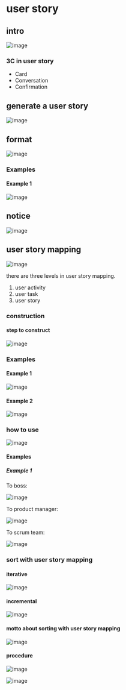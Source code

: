 # user story
## intro
![image](https://github.com/user-attachments/assets/bb205667-6bd8-4b3b-ab94-4f2401bdbd49)

### 3C in user story
+ Card
+ Conversation
+ Confirmation

## generate a user story
![image](https://github.com/user-attachments/assets/030798dd-5f9f-4341-8c6a-0474192a2c52)

## format
![image](https://github.com/user-attachments/assets/f61c816c-e41e-4040-8965-0737bf5d806b)

### Examples
#### Example 1
![image](https://github.com/user-attachments/assets/bf25cfe4-0cbe-4d46-b5b2-bbb573a8d47f)

## notice
![image](https://github.com/user-attachments/assets/a34a5288-f1a4-487c-8bc9-293bd3bc3527)

## user story mapping
![image](https://github.com/user-attachments/assets/4a7a5fbe-a97c-432e-87d2-5da5e327c139)

there are three levels in user story mapping.
1. user activity
2. user task
3. user story

### construction
#### step to construct
![image](https://github.com/user-attachments/assets/3cb41764-cab7-4021-8e85-a872a1e0bb21)

### Examples
#### Example 1
![image](https://github.com/user-attachments/assets/0070721c-6368-40cd-9b4b-ba7863d0bdca)

#### Example 2
![image](https://github.com/user-attachments/assets/1e3bbb61-20d4-4b37-afd9-f826a3343267)

### how to use
![image](https://github.com/user-attachments/assets/daf3da64-42bf-41ed-adda-874780a5c81b)

#### Examples 
##### Example 1

To boss:

![image](https://github.com/user-attachments/assets/7d89b0cf-386f-44ed-9032-1374895ee84b)

To product manager:

![image](https://github.com/user-attachments/assets/ec1e0017-519f-4274-b2b1-1d121bf21d08)

To scrum team:

![image](https://github.com/user-attachments/assets/a8fe7203-37f4-40b3-9f9c-352f613cab0d)

### sort with user story mapping
#### iterative
![image](https://github.com/user-attachments/assets/0956530c-c2fd-41ce-9068-dcf9219b5109)

#### incremental
![image](https://github.com/user-attachments/assets/73815ecb-a024-4721-9022-d1341c446dd6)

#### motto about sorting with user story mapping
![image](https://github.com/user-attachments/assets/9a37cd6a-6f1e-41b3-8232-c4379f5448b5)

#### procedure
![image](https://github.com/user-attachments/assets/6ad85aec-7803-4fcf-b690-4d77ed7b9fdb)

![image](https://github.com/user-attachments/assets/206b6e6b-0048-4a8d-b9c2-07d727f7db4a)
